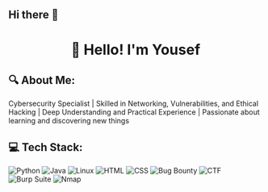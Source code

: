 ## Hi there 👋

<h1 align="center">👋 Hello! I'm Yousef</h1>

## 🔍 About Me:
Cybersecurity Specialist | Skilled in Networking, Vulnerabilities, and Ethical Hacking | Deep Understanding and Practical Experience | Passionate about learning and discovering new things

## 💻 Tech Stack:
![Python](https://img.shields.io/badge/Python-3776AB?style=flat&logo=python&logoColor=white)
![Java](https://img.shields.io/badge/Java-ED8B00?style=flat&logo=java&logoColor=white)
![Linux](https://img.shields.io/badge/Linux-FCC624?style=flat&logo=linux&logoColor=black)
![HTML](https://img.shields.io/badge/HTML5-E34F26?style=flat&logo=html5&logoColor=white)
![CSS](https://img.shields.io/badge/CSS3-1572B6?style=flat&logo=css3&logoColor=white)
![Bug Bounty](https://img.shields.io/badge/Bug%20Bounty-FF0000?style=flat&logo=hackthebox&logoColor=white)
![CTF](https://img.shields.io/badge/CTF-000000?style=flat&logo=protonvpn&logoColor=white)
![Burp Suite](https://img.shields.io/badge/Burp_Suite-ff6600?style=flat&logo=burpsuite&logoColor=white)
![Nmap](https://img.shields.io/badge/Nmap-005f87?style=flat&logo=gnu-bash&logoColor=white)

